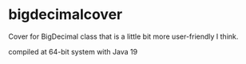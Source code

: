 # bigdecimalcover

Cover for BigDecimal class that is a little bit more user-friendly I think.

compiled at 64-bit system with Java 19
